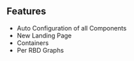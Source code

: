 <!-- .slide: data-state="normal" id="features" data-timing="20s" data-menu-title="Standard text slide" -->

## Features

- Auto Configuration of all Components
- New Landing Page
- Containers
- Per RBD Graphs
